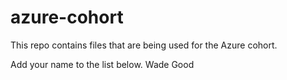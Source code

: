 # azure-cohort

This repo contains files that are being used for the Azure cohort.

Add your name to the list below.
    Wade Good
    